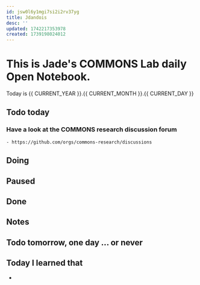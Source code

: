 ```yaml
---
id: jsw0l6y1mgi7si2i2rv37yg
title: Jdandois
desc: ''
updated: 1742217353978
created: 1739198024012
---
```


# This is Jade's COMMONS Lab daily Open Notebook.

Today is {{ CURRENT_YEAR }}.{{ CURRENT_MONTH }}.{{ CURRENT_DAY }}

## Todo today

### Have a look at the COMMONS research discussion forum
    - https://github.com/orgs/commons-research/discussions


###
###

## Doing

## Paused

## Done

## Notes

## Todo tomorrow, one day ... or never 

## Today I learned that

- 